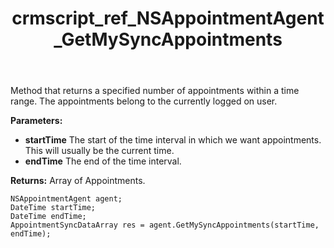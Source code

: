 ﻿---
title: crmscript_ref_NSAppointmentAgent_GetMySyncAppointments
description: AppointmentSyncDataArray GetMySyncAppointments(DateTime startTime, DateTime endTime)
intellisense: NSAppointmentAgent.GetMySyncAppointments
keywords: NSAppointmentAgent,GetMySyncAppointments
so.topic: reference
---

Method that returns a specified number of appointments within a time range. The appointments belong to the currently logged on user.

**Parameters:**
 - **startTime** The start of the time interval in which we want appointments. This will usually be the current time.
 - **endTime** The end of the time interval.

**Returns:** Array of Appointments.

```crmscript
NSAppointmentAgent agent;
DateTime startTime;
DateTime endTime;
AppointmentSyncDataArray res = agent.GetMySyncAppointments(startTime, endTime);
```

